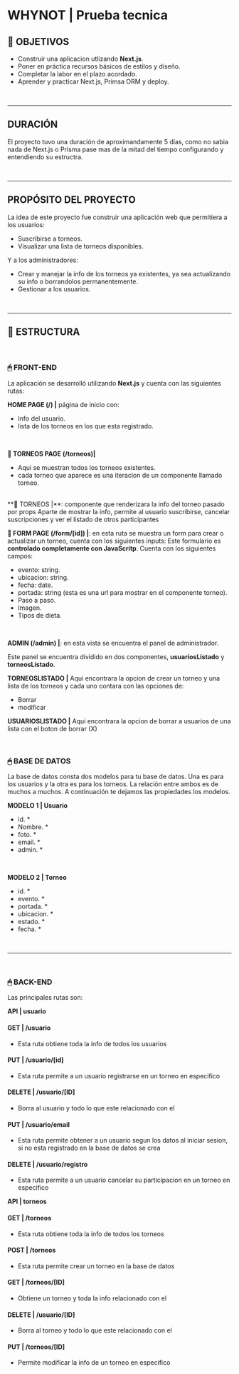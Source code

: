 

# **WHYNOT** | Prueba tecnica

## **📌 OBJETIVOS**

-  Construir una aplicacion utlizando **Next.js**.
-  Poner en práctica recursos básicos de estilos y diseño.
-  Completar la labor en el plazo acordado.
-  Aprender y practicar Next.js, Primsa ORM y deploy.

<br />

---

## **DURACIÓN**

El proyecto tuvo una duración de aproximandamente 5 días, como no sabia nada de Next.js o Prisma pase mas de la mitad del tiempo configurando y entendiendo su estructra.

<br />

---

## **PROPÓSITO DEL PROYECTO**

La idea de este proyecto fue construir una aplicación web que permitiera a los usuarios:
-  Suscribirse a torneos.
-  Visualizar una lista de torneos disponibles.

Y a los administradores:
-  Crear y manejar la info de los torneos ya existentes, ya sea actualizando su info o borrandolos permanentemente.
-  Gestionar a los usuarios.

<br />

---

## **📁 ESTRUCTURA**

<br />

### **🖱 FRONT-END**

La aplicación se desarrolló utilizando **Next.js** y cuenta con las siguientes rutas:

**HOME PAGE (/) |** página de inicio con:

-  Info del usuario.
-  lista de los torneos en los que esta registrado.

<br />

**📍 TORNEOS PAGE (/torneos)|**

-  Aqui se muestran todos los torneos existentes.
-  cada torneo que aparece es una iteracion de un componente llamado torneo.

<br />
**📍 TORNEOS |**: componente que renderizara la info del torneo pasado por props
Aparte de mostrar la info, permite al usuario suscribirse, cancelar suscripciones y ver el listado de otros participantes

<br />

**📍 FORM PAGE (/form/[id]) |**: en esta ruta se muestra un form para crear o actualizar un torneo, cuenta con los siguientes inputs:
Este formulario es **controlado completamente con JavaScritp**. Cuenta con los siguientes campos:

-  evento: string.
-  ubicacion: string.
-  fecha: date.
-  portada: string (esta es una url para mostrar en el componente torneo).
-  Paso a paso.
-  Imagen.
-  Tipos de dieta.

<br />

**ADMIN (/admin) |**: en esta vista se encuentra el panel de administrador.

Este panel se encuentra dividido en dos componentes, **usuariosListado** y **torneosListado**.

**TORNEOSLISTADO |**
Aqui encontrara la opcion de crear un torneo y una lista de los torneos y cada uno contara con las opciones de:

-  Borrar
-  modificar
  
**USUARIOSLISTADO |** Aqui encontrara la opcion de borrar a usuarios de una lista con el boton de borrar (X)

<br />

### **🖱 BASE DE DATOS**

La base de datos consta dos modelos para tu base de datos. Una es para los usuarios y la otra es para los torneos. La relación entre ambos es de muchos a muchos. A continuación te dejamos las propiedades los modelos.

**MODELO 1 | Usuario**

-  id. \*
-  Nombre. \*
-  foto. \*
-  email. \*
-  admin. \*

<br />

**MODELO 2 | Torneo**

-  id. \*
-  evento. \*
-  portada. \*
-  ubicacion. \*
-  estado. \*
-  fecha. \*

<br />

---

<br />

### **🖱 BACK-END**

Las principales rutas son:

**API | usuario**

#### **GET | /usuario**

-  Esta ruta obtiene toda la info de todos los usuarios

#### **PUT | /usuario/[id]**

-  Esta ruta permite a un usuario registrarse en un torneo en especifico

#### **DELETE | /usuario/[ID]**

-  Borra al usuario y todo lo que este relacionado con el

#### **PUT | /usuario/email**

-  Esta ruta permite obtener a un usuario segun los datos al iniciar sesion, si no esta registrado en la base de datos se crea

#### **DELETE | /usuario/registro**

-  Esta ruta permite a un usuario cancelar su participacion en un torneo en especifico

**API | torneos**

#### **GET | /torneos**

-  Esta ruta obtiene toda la info de todos los torneos

#### **POST | /torneos**

-  Esta ruta permite crear un torneo en la base de datos

#### **GET | /torneos/[ID]**

-  Obtiene un torneo y toda la info relacionado con el

#### **DELETE | /usuario/[ID]**

-  Borra al torneo y todo lo que este relacionado con el

#### **PUT | /torneos/[ID]**

-  Permite modificar la info de un torneo en especifico


<div align="center">
<img src="./cooking.png" alt="" />
</div>
